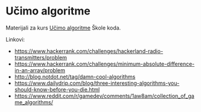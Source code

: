 # Učimo algoritme

Materijali za kurs [Učimo algoritme](https://skolakoda.org/ucimo-algoritme) Škole koda.

Linkovi:
- https://www.hackerrank.com/challenges/hackerland-radio-transmitters/problem
- https://www.hackerrank.com/challenges/minimum-absolute-difference-in-an-array/problem
- http://blog.notdot.net/tag/damn-cool-algorithms
- https://www.dailydrip.com/blog/three-interesting-algorithms-you-should-know-before-you-die.html
- https://www.reddit.com/r/gamedev/comments/1aw8am/collection_of_game_algorithms/
